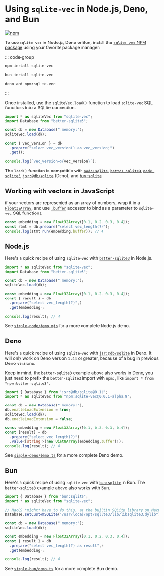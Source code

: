 # Using `sqlite-vec` in Node.js, Deno, and Bun

[![npm](https://img.shields.io/npm/v/sqlite-vec.svg?color=green&logo=nodedotjs&logoColor=white)](https://www.npmjs.com/package/sqlite-vec)

To use `sqlite-vec` in Node.js, Deno or Bun, install the
[`sqlite-vec` NPM package](https://npmjs.com/package/sqlite-vec) using your
favorite package manager:

::: code-group

```bash [npm]
npm install sqlite-vec
```

```bash [Bun]
bun install sqlite-vec
```

```bash [Deno]
deno add npm:sqlite-vec
```

:::

Once installed, use the `sqliteVec.load()` function to load `sqlite-vec` SQL
functions into a SQLite connection.

```js
import * as sqliteVec from "sqlite-vec";
import Database from "better-sqlite3";

const db = new Database(":memory:");
sqliteVec.load(db);

const { vec_version } = db
  .prepare("select vec_version() as vec_version;")
  .get();

console.log(`vec_version=${vec_version}`);
```

The `load()` function is compatible with
[`node:sqlite`](https://nodejs.org/api/sqlite.html#class-databasesync),
[`better-sqlite3`](https://github.com/WiseLibs/better-sqlite3),
[`node-sqlite3`](https://github.com/TryGhost/node-sqlite3),
[`jsr:@db/sqlite`](https://jsr.io/@db/sqlite) (Deno), and
[`bun:sqlite`](https://bun.sh/docs/api/sqlite).

## Working with vectors in JavaScript

if your vectors are represented as an array of numbers, wrap it in a
[`Float32Array`](https://developer.mozilla.org/en-US/docs/Web/JavaScript/Reference/Global_Objects/Float32Array),
and use
[`.buffer`](https://developer.mozilla.org/en-US/docs/Web/JavaScript/Reference/Global_Objects/TypedArray/buffer)
accessor to bind as a parameter to `sqlite-vec` SQL functions.

```js
const embedding = new Float32Array([0.1, 0.2, 0.3, 0.4]);
const stmt = db.prepare("select vec_length(?)");
console.log(stmt.run(embedding.buffer)); // 4
```

## Node.js

Here's a quick recipe of using `sqlite-vec` with
[`better-sqlite3`](https://github.com/WiseLibs/better-sqlite3) in Node.js.

```js
import * as sqliteVec from "sqlite-vec";
import Database from "better-sqlite3";

const db = new Database(":memory:");
sqliteVec.load(db);

const embedding = new Float32Array([0.1, 0.2, 0.3, 0.4]);
const { result } = db
  .prepare("select vec_length(?)",)
  .get(embedding);

console.log(result); // 4

```

See
[`simple-node/demo.mjs`](https://github.com/asg017/sqlite-vec/blob/main/examples/simple-node/demo.mjs)
for a more complete Node.js demo.

## Deno

Here's a quick recipe of using `sqlite-vec` with
[`jsr:@db/sqlite`](https://jsr.io/@db/sqlite) in Deno. It will only work on Deno
version `1.44` or greater, because of a bug in previous Deno versions.

Keep in mind, the `better-sqlite3` example above also works in Deno, you just
need to prefix the `better-sqlite3` import with `npm:`, like
`import * from "npm:better-sqlite3"`.

```ts
import { Database } from "jsr:@db/sqlite@0.11";
import * as sqliteVec from "npm:sqlite-vec@0.0.1-alpha.9";

const db = new Database(":memory:");
db.enableLoadExtension = true;
sqliteVec.load(db);
db.enableLoadExtension = false;

const embedding = new Float32Array([0.1, 0.2, 0.3, 0.4]);
const [result] = db
  .prepare("select vec_length(?)")
  .value<[string]>(new Uint8Array(embedding.buffer)!);
console.log(result); // 4
```

See
[`simple-deno/demo.ts`](https://github.com/asg017/sqlite-vec/blob/main/examples/simple-deno/demo.ts)
for a more complete Deno demo.

## Bun

Here's a quick recipe of using `sqlite-vec` with
[`bun:sqlite`](https://bun.sh/docs/api/sqlite) in Bun. The `better-sqlite3`
example above also works with Bun.

```ts
import { Database } from "bun:sqlite";
import * as sqliteVec from "sqlite-vec";

// MacOS *might* have to do this, as the builtin SQLite library on MacOS doesn't allow extensions
Database.setCustomSQLite("/usr/local/opt/sqlite3/lib/libsqlite3.dylib");

const db = new Database(":memory:");
sqliteVec.load(db);

const embedding = new Float32Array([0.1, 0.2, 0.3, 0.4]);
const { result } = db
  .prepare("select vec_length(?) as result",)
  .get(embedding);

console.log(result); // 4

```

See
[`simple-bun/demo.ts`](https://github.com/asg017/sqlite-vec/blob/main/examples/simple-bun/demo.ts)
for a more complete Bun demo.
